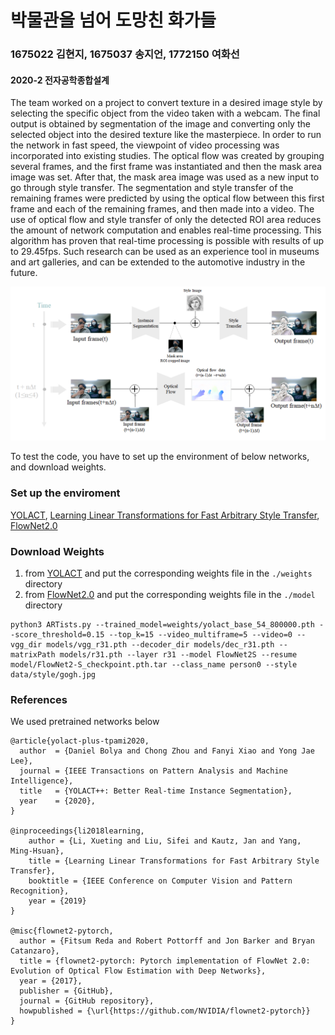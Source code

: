 # 박물관을 넘어 도망친 화가들

### 1675022 김현지, 1675037 송지언, 1772150 여화선 
#### 2020-2 전자공학종합설계 

The team worked on a project to convert texture in a desired image style by selecting the specific object from the video taken with a webcam. The final output is obtained by segmentation of the image and converting only the selected object into the desired texture like the masterpiece. In order to run the network in fast speed, the viewpoint of video processing was incorporated into existing studies. The optical flow was created by grouping several frames, and the first frame was instantiated and then the mask area image was set. After that, the mask area image was used as a new input to go through style transfer. The segmentation and style transfer of the remaining frames were predicted by using the optical flow between this first frame and each of the remaining frames, and then made into a video. The use of optical flow and style transfer of only the detected ROI area reduces the amount of network computation and enables real-time processing. This algorithm has proven that real-time processing is possible with results of up to 29.45fps. Such research can be used as an experience tool in museums and art galleries, and can be extended to the automotive industry in the future.

![flowchart](./flowchart.png)


To test the code, you have to set up the environment of below networks, and download weights.

### Set up the enviroment
[YOLACT](https://github.com/dbolya/yolact), [Learning Linear Transformations for Fast Arbitrary Style Transfer](https://github.com/sunshineatnoon/LinearStyleTransfer), [FlowNet2.0](https://github.com/NVIDIA/flownet2-pytorch)

### Download Weights
1. from [YOLACT](https://github.com/dbolya/yolact) and put the corresponding weights file in the `./weights` directory
2. from [FlowNet2.0](https://github.com/NVIDIA/flownet2-pytorch) and put the corresponding weights file in the `./model` directory


```
python3 ARTists.py --trained_model=weights/yolact_base_54_800000.pth --score_threshold=0.15 --top_k=15 --video_multiframe=5 --video=0 --vgg_dir models/vgg_r31.pth --decoder_dir models/dec_r31.pth --matrixPath models/r31.pth --layer r31 --model FlowNet2S --resume model/FlowNet2-S_checkpoint.pth.tar --class_name person0 --style data/style/gogh.jpg 

```


### References
We used pretrained networks below

```
@article{yolact-plus-tpami2020,
  author  = {Daniel Bolya and Chong Zhou and Fanyi Xiao and Yong Jae Lee},
  journal = {IEEE Transactions on Pattern Analysis and Machine Intelligence}, 
  title   = {YOLACT++: Better Real-time Instance Segmentation}, 
  year    = {2020},
}

@inproceedings{li2018learning,
    author = {Li, Xueting and Liu, Sifei and Kautz, Jan and Yang, Ming-Hsuan},
    title = {Learning Linear Transformations for Fast Arbitrary Style Transfer},
    booktitle = {IEEE Conference on Computer Vision and Pattern Recognition},
    year = {2019}
}

@misc{flownet2-pytorch,
  author = {Fitsum Reda and Robert Pottorff and Jon Barker and Bryan Catanzaro},
  title = {flownet2-pytorch: Pytorch implementation of FlowNet 2.0: Evolution of Optical Flow Estimation with Deep Networks},
  year = {2017},
  publisher = {GitHub},
  journal = {GitHub repository},
  howpublished = {\url{https://github.com/NVIDIA/flownet2-pytorch}}
}
```
